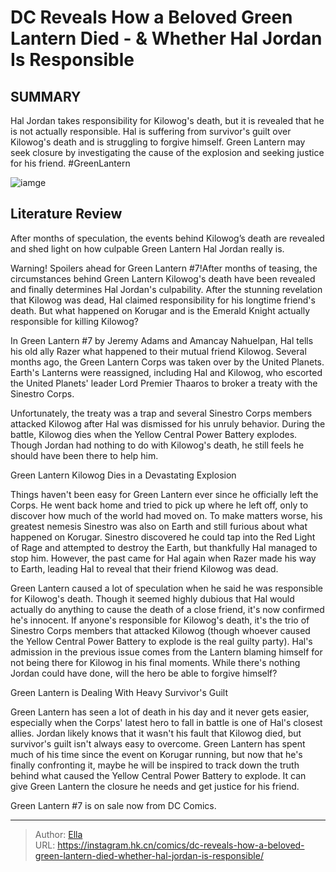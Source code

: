 # DC Reveals How a Beloved Green Lantern Died - &amp; Whether Hal Jordan Is Responsible


## SUMMARY 



  Hal Jordan takes responsibility for Kilowog&#39;s death, but it is revealed that he is not actually responsible.   Hal is suffering from survivor&#39;s guilt over Kilowog&#39;s death and is struggling to forgive himself.   Green Lantern may seek closure by investigating the cause of the explosion and seeking justice for his friend. #GreenLantern  

![iamge](https://static1.srcdn.com/wordpress/wp-content/uploads/2023/12/green-lantern-and-kilowog-black-and-white-dc.jpg)

## Literature Review

After months of speculation, the events behind Kilowog’s death are revealed and shed light on how culpable Green Lantern Hal Jordan really is.




Warning! Spoilers ahead for Green Lantern #7!After months of teasing, the circumstances behind Green Lantern Kilowog&#39;s death have been revealed and finally determines Hal Jordan&#39;s culpability. After the stunning revelation that Kilowog was dead, Hal claimed responsibility for his longtime friend&#39;s death. But what happened on Korugar and is the Emerald Knight actually responsible for killing Kilowog?




In Green Lantern #7 by Jeremy Adams and Amancay Nahuelpan, Hal tells his old ally Razer what happened to their mutual friend Kilowog. Several months ago, the Green Lantern Corps was taken over by the United Planets. Earth&#39;s Lanterns were reassigned, including Hal and Kilowog, who escorted the United Planets&#39; leader Lord Premier Thaaros to broker a treaty with the Sinestro Corps.

          

Unfortunately, the treaty was a trap and several Sinestro Corps members attacked Kilowog after Hal was dismissed for his unruly behavior. During the battle, Kilowog dies when the Yellow Central Power Battery explodes. Though Jordan had nothing to do with Kilowog&#39;s death, he still feels he should have been there to help him.


 Green Lantern Kilowog Dies in a Devastating Explosion 


          




Things haven&#39;t been easy for Green Lantern ever since he officially left the Corps. He went back home and tried to pick up where he left off, only to discover how much of the world had moved on. To make matters worse, his greatest nemesis Sinestro was also on Earth and still furious about what happened on Korugar. Sinestro discovered he could tap into the Red Light of Rage and attempted to destroy the Earth, but thankfully Hal managed to stop him. However, the past came for Hal again when Razer made his way to Earth, leading Hal to reveal that their friend Kilowog was dead.

Green Lantern caused a lot of speculation when he said he was responsible for Kilowog&#39;s death. Though it seemed highly dubious that Hal would actually do anything to cause the death of a close friend, it&#39;s now confirmed he&#39;s innocent. If anyone&#39;s responsible for Kilowog&#39;s death, it&#39;s the trio of Sinestro Corps members that attacked Kilowog (though whoever caused the Yellow Central Power Battery to explode is the real guilty party). Hal&#39;s admission in the previous issue comes from the Lantern blaming himself for not being there for Kilowog in his final moments. While there&#39;s nothing Jordan could have done, will the hero be able to forgive himself?






 Green Lantern is Dealing With Heavy Survivor&#39;s Guilt 
          

Green Lantern has seen a lot of death in his day and it never gets easier, especially when the Corps&#39; latest hero to fall in battle is one of Hal&#39;s closest allies. Jordan likely knows that it wasn&#39;t his fault that Kilowog died, but survivor&#39;s guilt isn&#39;t always easy to overcome. Green Lantern has spent much of his time since the event on Korugar running, but now that he&#39;s finally confronting it, maybe he will be inspired to track down the truth behind what caused the Yellow Central Power Battery to explode. It can give Green Lantern the closure he needs and get justice for his friend.

Green Lantern #7 is on sale now from DC Comics.



---

> Author: [Ella](https://instagram.hk.cn/)  
> URL: https://instagram.hk.cn/comics/dc-reveals-how-a-beloved-green-lantern-died-whether-hal-jordan-is-responsible/  

